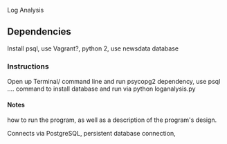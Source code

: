 Log Analysis 

## Dependencies
Install psql, use Vagrant?, python 2, use newsdata database 

### Instructions
Open up Terminal/ command line and run
psycopg2 dependency, use psql .... command to install database and run via python loganalysis.py


#### Notes
how to run the program, as well as a description of the program's design.

Connects via PostgreSQL, persistent database connection, 